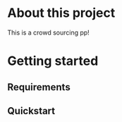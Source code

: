 # About this project
This is a crowd sourcing pp!

# Getting started

## Requirements

## Quickstart
